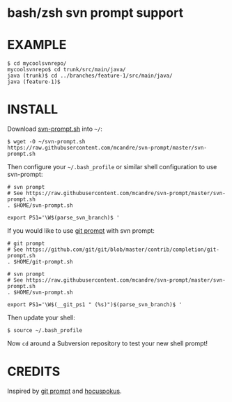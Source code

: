 # bash/zsh svn prompt support

# EXAMPLE

```
$ cd mycoolsvnrepo/
mycoolsvnrepo$ cd trunk/src/main/java/
java (trunk)$ cd ../branches/feature-1/src/main/java/
java (feature-1)$
```

# INSTALL

Download [svn-prompt.sh](https://raw.githubusercontent.com/mcandre/svn-prompt/master/svn-prompt.sh) into `~/`:

```
$ wget -O ~/svn-prompt.sh https://raw.githubusercontent.com/mcandre/svn-prompt/master/svn-prompt.sh
```

Then configure your `~/.bash_profile` or similar shell configuration to use svn-prompt:

```
# svn prompt
# See https://raw.githubusercontent.com/mcandre/svn-prompt/master/svn-prompt.sh
. $HOME/svn-prompt.sh

export PS1='\W$(parse_svn_branch)$ '
```

If you would like to use [git prompt](https://github.com/git/git/blob/master/contrib/completion/git-prompt.sh) with svn prompt:

```
# git prompt
# See https://github.com/git/git/blob/master/contrib/completion/git-prompt.sh
. $HOME/git-prompt.sh

# svn prompt
# See https://raw.githubusercontent.com/mcandre/svn-prompt/master/svn-prompt.sh
. $HOME/svn-prompt.sh

export PS1='\W$(__git_ps1 " (%s)")$(parse_svn_branch)$ '
```

Then update your shell:

```
$ source ~/.bash_profile
```

Now `cd` around a Subversion repository to test your new shell prompt!

# CREDITS

Inspired by [git prompt](https://github.com/git/git/blob/master/contrib/completion/git-prompt.sh) and [hocuspokus](http://hocuspokus.net/2009/07/add-git-and-svn-branch-to-bash-prompt/).
